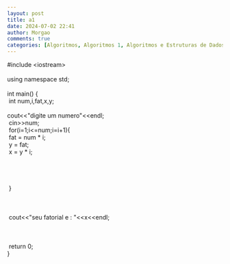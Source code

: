 ```yaml
---
layout: post
title: a1
date: 2024-07-02 22:41
author: Morgao
comments: true
categories: [Algoritmos, Algoritmos 1, Algoritmos e Estruturas de Dados, beecrowd, Linguagem C, Programação]
---
```

#include &lt;iostream&gt;<br />
<br />
using namespace std;<br />
<br />
int main() {<br />
<span style="white-space: pre;"> </span>int num,i,fat,x,y;<br />
<span style="white-space: pre;"> </span>cout&lt;&lt;"digite um numero"&lt;&lt;endl;<br />
<span style="white-space: pre;"> </span>cin&gt;&gt;num;<br />
<span style="white-space: pre;"> </span>for(i=1;i&lt;=num;i=i+1){<br />
<span style="white-space: pre;">  </span>fat = num * i;<br />
<span style="white-space: pre;">  </span>y = fat;<br />
<span style="white-space: pre;">  </span>x = y * i;<br />
<span style="white-space: pre;">  </span><br />
<span style="white-space: pre;">  </span><br />
<span style="white-space: pre;">  </span><br />
<span style="white-space: pre;">  </span><br />
<span style="white-space: pre;"> </span>}<br />
<span style="white-space: pre;"> </span><br />
<br />
<span style="white-space: pre;"> </span><br />
<span style="white-space: pre;"> </span>cout&lt;&lt;"seu fatorial e : "&lt;&lt;x&lt;&lt;endl;<br />
<span style="white-space: pre;"> </span><br />
<span style="white-space: pre;"> </span><br />
<span style="white-space: pre;"> </span>return 0;<br />
}

